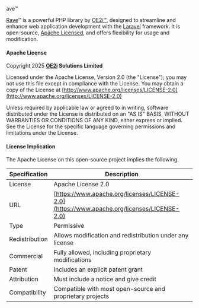 ave™

[Rave](https://oe2i.org/rave)™ is a powerful PHP library by [OE2i™](https://oe2i.com/), designed to streamline and enhance web application development with the [Laravel](https://laravel.com) framework. It is open-source, [Apache Licensed](?tab=Apache-2.0-1-ov-file), and offers flexibility for usage and modification.

#### Apache License

Copyright 2025 **[OE2i](https://oe2i.com/) Solutions Limited**

Licensed under the Apache License, Version 2.0 (the "License");
you may not use this file except in compliance with the License.
You may obtain a copy of the License at [http://www.apache.org/licenses/LICENSE-2.0](http://www.apache.org/licenses/LICENSE-2.0)

Unless required by applicable law or agreed to in writing, software
distributed under the License is distributed on an "AS IS" BASIS,
WITHOUT WARRANTIES OR CONDITIONS OF ANY KIND, either express or implied.
See the License for the specific language governing permissions and
limitations under the License.

#### License Implication

The Apache License on this open-source project implies the following.


| **Specification** | **Description**                                                                            |
| ------------------- | -------------------------------------------------------------------------------------------- |
| License           | Apache License 2.0                                                                         |
| URL               | [https://www.apache.org/licenses/LICENSE-2.0](https://www.apache.org/licenses/LICENSE-2.0) |
| Type              | Permissive                                                                                 |
| Redistribution    | Allows modification and redistribution under any license                                   |
| Commercial        | Fully allowed, including proprietary modifications                                         |
| Patent            | Includes an explicit patent grant                                                          |
| Attribution       | Must include a notice and give credit                                                      |
| Compatibility     | Compatible with most open-source and proprietary projects                                  |
